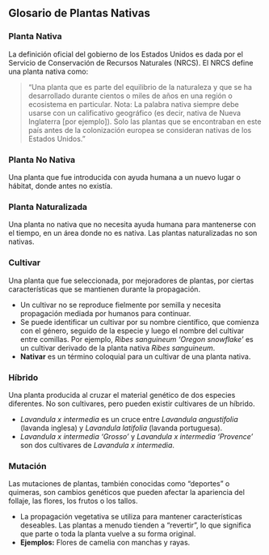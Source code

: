 ## Glosario de Plantas Nativas

### Planta Nativa

La definición oficial del gobierno de los Estados Unidos es dada por el Servicio de Conservación de Recursos Naturales (NRCS). El NRCS define una planta nativa como:

> “Una planta que es parte del equilibrio de la naturaleza y que se ha desarrollado durante cientos o miles de años en una región o ecosistema en particular. Nota: La palabra nativa siempre debe usarse con un calificativo geográfico (es decir, nativa de Nueva Inglaterra [por ejemplo]). Solo las plantas que se encontraban en este país antes de la colonización europea se consideran nativas de los Estados Unidos.”

### Planta No Nativa

Una planta que fue introducida con ayuda humana a un nuevo lugar o hábitat, donde antes no existía.

### Planta Naturalizada

Una planta no nativa que no necesita ayuda humana para mantenerse con el tiempo, en un área donde no es nativa. Las plantas naturalizadas no son nativas.

### Cultivar

Una planta que fue seleccionada, por mejoradores de plantas, por ciertas características que se mantienen durante la propagación.

- Un cultivar no se reproduce fielmente por semilla y necesita propagación mediada por humanos para continuar.
- Se puede identificar un cultivar por su nombre científico, que comienza con el género, seguido de la especie y luego el nombre del cultivar entre comillas. Por ejemplo, *Ribes sanguineum ‘Oregon snowflake’* es un cultivar derivado de la planta nativa *Ribes sanguineum*.
- **Nativar** es un término coloquial para un cultivar de una planta nativa.

### Híbrido

Una planta producida al cruzar el material genético de dos especies diferentes. No son cultivares, pero pueden existir cultivares de un híbrido.

- *Lavandula x intermedia* es un cruce entre *Lavandula angustifolia* (lavanda inglesa) y *Lavandula latifolia* (lavanda portuguesa).
- *Lavandula x intermedia ‘Grosso’* y *Lavandula x intermedia ‘Provence’* son dos cultivares de *Lavandula x intermedia*.

### Mutación

Las mutaciones de plantas, también conocidas como “deportes” o quimeras, son cambios genéticos que pueden afectar la apariencia del follaje, las flores, los frutos o los tallos.

- La propagación vegetativa se utiliza para mantener características deseables. Las plantas a menudo tienden a “revertir”, lo que significa que parte o toda la planta vuelve a su forma original.
- **Ejemplos:** Flores de camelia con manchas y rayas.
